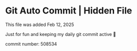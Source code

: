# Git Auto Commit | Hidden File

This file was added Feb 12, 2025

Just for fun and keeping my daily git commit active 🤪

commit number: 508534
